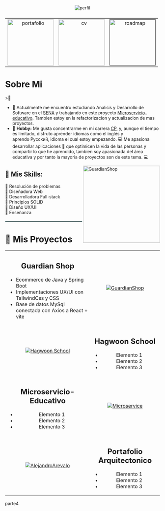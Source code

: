 
<div>
<div align= "center"> 
   <div style="gap: 10px; padding: 10px 20px; ">        
       <img src="https://github.com/user-attachments/assets/9a53052c-6c54-4a25-a578-07f8d5b4d259" alt="perfil">
    </div>
     <table>
        <tr>
           <td align= "center">
            <a href="https://developerdianaarevalo.netlify.app/">
            <img src="https://github.com/user-attachments/assets/5e55b617-ce05-4a61-a5f8-d993e5ffb1b8" alt="portafolio" width="150"> 
            </a>               
           </td>
           <td align = "center">
           <a href="https://drive.google.com/drive/folders/1uSj4oTirC6b0jI7di-du58hK0Mrd1d2u?usp=drive_link">
            <img src="https://github.com/user-attachments/assets/82841b95-84a7-43da-ac5e-b45b07cae5ad" alt="cv" width="150"> 
           </a>               
           </td>
           <td align = "center">
           <a href="">
            <img src="https://github.com/user-attachments/assets/0a41accc-4013-4b46-929c-3db9867e2afe" alt="roadmap" width="150"> 
           </a>              
           </td>                   
        </tr>   
     </table>      
     
</div>
<div>
    <h1>Sobre Mi</h1>>🦦 

- 🔭 Actualmente me encuentro estudiando Analisis y Desarrollo de Software en el [SENA](https://oferta.senasofiaplus.edu.co/sofia-oferta/buscar-oferta-educativa.html) y trabajando en este proyecto [Microservicio-educativo](https://github.com/DianaArevalo/Microservice). Tambien estoy en la refactorizacion y actualizacion de mas proyectos.
- :art: <b>Hobby:</b> Me gusta concentrarme en mi carrera [CP](https://en.wikipedia.org/wiki/Competitive_programming#:~:text=The%20aim%20of%20competitive%20programming,mathematical%20or%20logical%20in%20nature), y, aunque el tiempo es limitado, disfruto aprender idiomas como el inglés y aprendo Русский, idioma el cual estoy empezando.  💻 Me apasiona desarrollar aplicaciones :iphone: que optimicen la vida de las personas y compartir lo que he aprendido, tambien soy apasionada del área educativa y por tanto la mayoria de proyectos son de este tema. :computer:

<p><img align= "right" src="https://github.com/user-attachments/assets/f647bb66-c00a-434c-9705-42d9dad67942" alt="GuardianShop" width= "250"></p>

## 🌟 Mis Skills:
🔰 Resolución de problemas  
🔰 Diseñadora Web  
🔰 Desarrolladora Full-stack  
🔰 Principios SOLID  
🔰 Diseño UX/UI  
🔰 Enseñanza

<hr style="border: 1px solid #6A9294; margin: 20px 0;">
    
</div>
<div>
   <h1>🦦 Mis Proyectos</h1>

   <table>
    <tr>
        <!-- Columna 1: Descripción -->
        <td >
            <div >
                <h2 align="center"> Guardian Shop</h2>
                <ul>
                    <li>Ecommerce de Java y Spring Boot</li>
                    <li>Implementaciones UX/UI con TailwindCss y CSS</li>
                    <li>Base de datos MySql conectada con Axios a React + vite</li>
                </ul>
            </div>
        </td>
        <!-- Columna 2: Imagen -->
        <td align="center">
            <a href="https://github.com/DianaArevalo/TalentoTech-Ecommerce">
                <img src="" alt="GuardianShop">
            </a>
        </td>
    </tr>
    <tr>
       <!-- Columna 2: Imagen -->
        <td align="center">
            <a href="https://github.com/DianaArevalo/HagwonS">
                <img src="" alt="Hagwoon School">
            </a>
        </td>
        <!-- Columna 1: Descripción -->
        <td align="center">
            <div>
                <h2>Hagwoon School</h2>
                <ul>
                    <li>Elemento 1</li>
                    <li>Elemento 2</li>
                    <li>Elemento 3</li>
                </ul>
            </div>
        </td>        
    </tr>
    <tr>
        <!-- Columna 1: Descripción -->
        <td align="center">
            <div>               
                  <h2>
                     Microservicio-Educativo
                  </h2>                            
                <ul>
                    <li>Elemento 1</li>
                    <li>Elemento 2</li>
                    <li>Elemento 3</li>
                </ul>
            </div>
        </td>
        <!-- Columna 2: Imagen -->
        <td align="center">
            <a href="">
                <img src="https://github.com/DianaArevalo/Microservice" alt="Microservice">
            </a>
        </td>
    </tr>
    <tr>
         <!-- Columna 2: Imagen -->
        <td align="center">
            <a href="https://github.com/DianaArevalo/Arqui">
                <img src="" alt="AlejandroArevalo">
            </a>
        </td>
        <!-- Columna 1: Descripción -->
        <td align="center">
            <div>
                <h2>Portafolio Arquitectonico</h2>
                <ul>
                    <li>Elemento 1</li>
                    <li>Elemento 2</li>
                    <li>Elemento 3</li>
                </ul>
            </div>
        </td>      
    </tr>
</table>
</div>
<div>
    parte4
</div>    
</div>




